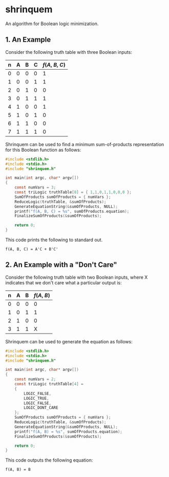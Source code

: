 # shrinquem
An algorithm for Boolean logic minimization.

## 1. An Example

Consider the following truth table with three Boolean inputs:

n  | A  | B  | C  | *f*(*A*, *B*, *C*)
-- | -- | -- | -- | --
0  | 0  | 0  | 0  | 1
1  | 0  | 0  | 1  | 1
2  | 0  | 1  | 0  | 0
3  | 0  | 1  | 1  | 1
4  | 1  | 0  | 0  | 1
5  | 1  | 0  | 1  | 0
6  | 1  | 1  | 0  | 0
7  | 1  | 1  | 1  | 0

Shrinquem can be used to find a minimum sum-of-products representation for this Boolean function as follows:

```C
#include <stdlib.h>
#include <stdio.h>
#include "shrinquem.h"

int main(int argc, char* argv[])
{
    const numVars = 3;
    const triLogic truthTable[8] = { 1,1,0,1,1,0,0,0 };
    SumOfProducts sumOfProducts = { numVars };
    ReduceLogic(truthTable, &sumOfProducts);
    GenerateEquationString(&sumOfProducts, NULL);
    printf("f(A, B, C) = %s", sumOfProducts.equation);
    FinalizeSumOfProducts(&sumOfProducts);

    return 0;
}
```

This code prints the following to standard out.

```
f(A, B, C) = A'C + B'C'
```

## 2. An Example with a "Don't Care"

Consider the following truth table with two Boolean inputs, where X indicates that we don't care what a particular output is:

n  | A  | B  | *f*(*A*, *B*)
-- | -- | -- | --
0  | 0  | 0  | 0
1  | 0  | 1  | 1
2  | 1  | 0  | 0
3  | 1  | 1  | X

Shrinquem can be used to generate the equation as follows:

```C
#include <stdlib.h>
#include <stdio.h>
#include "shrinquem.h"

int main(int argc, char* argv[])
{
    const numVars = 2;
    const triLogic truthTable[4] =
    {
        LOGIC_FALSE,
        LOGIC_TRUE,
        LOGIC_FALSE,
        LOGIC_DONT_CARE
    };
    SumOfProducts sumOfProducts = { numVars };
    ReduceLogic(truthTable, &sumOfProducts);
    GenerateEquationString(&sumOfProducts, NULL);
    printf("f(A, B) = %s", sumOfProducts.equation);
    FinalizeSumOfProducts(&sumOfProducts);

    return 0;
}
```

This code outputs the following equation:

```
f(A, B) = B
```
